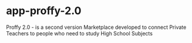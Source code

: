 # app-proffy-2.0
Proffy 2.0 - is a second version Marketplace developed to connect Private Teachers to people who need to study High School Subjects
